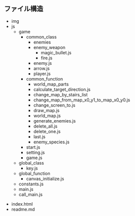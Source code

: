 ## ファイル構造

- img <!-- 画像一覧 -->
- js <!-- js ファイル -->
    - game <!-- ゲーム内容に関わる処理 -->
        - common_class <!-- ゲーム内容における処理全般で使えるクラス -->
            - enemies <!-- 敵キャラクラス -->
            - enemy_weapon <!-- 敵の武器クラス -->
                * magic_bullet.js <!-- 魔法弾クラス -->
                * fire.js <!-- 炎攻撃クラス -->
            * enemy.js <!-- 敵キャラ大元クラス -->
            * arrow.js <!-- プレイヤーの武器である弓矢 Arrow クラス -->
            * player.js <!-- プレイヤー Player クラス -->
        - common_function <!-- ゲーム内容における処理全般で使える関数 -->
            - world_map_parts <!-- マップのパーツ(16 × 16 サイズ = 1画面分) -->
            * calculate_target_direction.js <!-- 目標の方向を算出する -->
            * change_map_by_stairs_list <!-- 階段によるマップ移動を定義した関数 -->
            * change_map_from_map_x0_y1_to_map_x0_y0.js <!-- マップ[0][1]からラスボスの城のあるマップ[0][0]に行くときの謎解き要素の追加 -->
            * change_screen_to.js <!-- メインループを止めて、次の画面に遷移する関数 -->
            * draw_map.js <!-- マップのパーツのデータに従って、キャンパスに描画する関数 -->
            * world_map.js <!-- マップのパーツを組み合わせて、世界全体(ワールドマップ)を定義 -->
            * generate_enemies.js <!-- 敵キャラを実際に生成する -->
            * delete_all.js <!-- 配列の要素を全削除する -->
            * delete_one.js <!-- 特定の要素 (引数の element) を配列から削除 -->
            * last.js <!-- 配列の一番最後の要素を参照する -->
            * enemy_species.js <!-- 敵の種類一覧 -->
        * start.js <!-- スタート画面 -->
        * setting.js <!-- 設定画面 -->
        * game.js <!-- プレイ画面 -->
    - global_class <!-- プログラム全体で用いるクラス -->
        * key.js <!-- 入力情報をつかさどる Key クラス -->
    - global_function <!-- プログラム全体で用いる関数 -->
        * canvas_initialize.js <!-- canvas をまっさらに初期化する関数 -->
    * constants.js <!-- プログラム全体で用いる定数はここに一覧で記載する -->
    * main.js <!-- 一番最初に呼ばれる関数 -->
    * call_main.js <!-- main 関数を呼ぶための関数(html と main 関数の仲介役) -->
* index.html <!-- 初期ページ -->
* readme.md <!-- このファイル -->